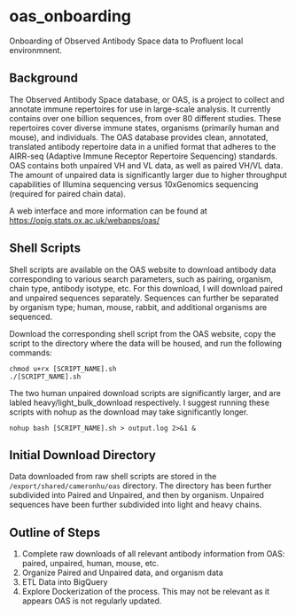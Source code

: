 # oas_onboarding

Onboarding of Observed Antibody Space data to Profluent local environmnent.

## Background

The Observed Antibody Space database, or OAS, is a project to collect and annotate immune repertoires for use in large-scale analysis. It currently contains over one billion sequences, from over 80 different studies. These repertoires cover diverse immune states, organisms (primarily human and mouse), and individuals. The OAS database provides clean, annotated, translated antibody repertoire data in a unified format that adheres to the AIRR-seq (Adaptive Immune Receptor Repertoire Sequencing) standards. OAS contains both unpaired VH and VL data, as well as paired VH/VL data. The amount of unpaired data is significantly larger due to higher throughput capabilities of Illumina sequencing versus 10xGenomics sequencing (required for paired chain data). 

A web interface and more information can be found at https://opig.stats.ox.ac.uk/webapps/oas/

## Shell Scripts

Shell scripts are available on the OAS website to download antibody data corresponding to various search parameters, such as pairing, organism, chain type, antibody isotype, etc. For this download, I will download paired and unpaired sequences separately. Sequences can further be separated by organism type; human, mouse, rabbit, and additional organisms are sequenced.

Download the corresponding shell script from the OAS website, copy the script to the directory where the data will be housed, and run the following commands:

```
chmod u+rx [SCRIPT_NAME].sh
./[SCRIPT_NAME].sh
```

The two human unpaired download scripts are significantly larger, and are labled heavy/light_bulk_download respectively. I suggest running these scripts with nohup as the download may take significantly longer.

`nohup bash [SCRIPT_NAME].sh > output.log 2>&1 &`

## Initial Download Directory

Data downloaded from raw shell scripts are stored in the `/export/shared/cameronhu/oas` directory. The directory has been further subdivided into Paired and Unpaired, and then by organism. Unpaired sequences have been further subdivided into light and heavy chains.

## Outline of Steps

1. Complete raw downloads of all relevant antibody information from OAS: paired, unpaired, human, mouse, etc.
2. Organize Paired and Unpaired data, and organism data
3. ETL Data into BigQuery
4. Explore Dockerization of the process. This may not be relevant as it appears OAS is not regularly updated.